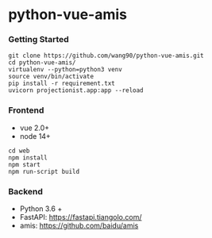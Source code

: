 # python-vue-amis

### Getting Started
`````
git clone https://github.com/wang90/python-vue-amis.git
cd python-vue-amis/
virtualenv --python=python3 venv
source venv/bin/activate
pip install -r requirement.txt
uvicorn projectionist.app:app --reload
``````

### Frontend
- vue 2.0+
- node 14+
```````
cd web
npm install 
npm start
npm run-script build
```````

### Backend

- Python 3.6 +
- FastAPI: https://fastapi.tiangolo.com/
- amis: https://github.com/baidu/amis
